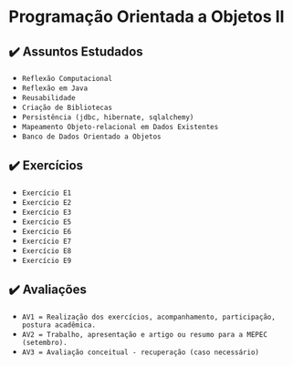 # Programação Orientada a Objetos II

## ✔️ Assuntos Estudados

- ``Reflexão Computacional``
- ``Reflexão em Java``
- ``Reusabilidade``
- ``Criação de Bibliotecas``
- ``Persistência (jdbc, hibernate, sqlalchemy)``
- ``Mapeamento Objeto-relacional em Dados Existentes``
- ``Banco de Dados Orientado a Objetos``

## ✔️ Exercícios 

- ``Exercício E1``
- ``Exercício E2``
- ``Exercício E3``
- ``Exercício E5``
- ``Exercício E6``
- ``Exercício E7``
- ``Exercício E8``
- ``Exercício E9``

## ✔️ Avaliações

- ``AV1 = Realização dos exercícios, acompanhamento, participação, postura acadêmica.``
- ``AV2 = Trabalho, apresentação e artigo ou resumo para a MEPEC (setembro).``
- ``AV3 = Avaliação conceitual - recuperação (caso necessário)``

